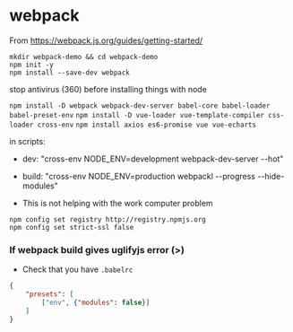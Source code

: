 # webpack

From <https://webpack.js.org/guides/getting-started/>

```shell
mkdir webpack-demo && cd webpack-demo
npm init -y
npm install --save-dev webpack
```


stop antivirus (360) before installing things with node


`npm install -D webpack webpack-dev-server babel-core babel-loader babel-preset-env`
`npm install -D vue-loader vue-template-compiler css-loader cross-env`
`npm install axios es6-promise vue vue-echarts`

in scripts:
* dev: "cross-env NODE_ENV=development webpack-dev-server --hot"
* build: "cross-env NODE_ENV=production webpackl --progress --hide-modules"

* This is not helping with the work computer problem

```
npm config set registry http://registry.npmjs.org
npm config set strict-ssl false
```

### If webpack build gives uglifyjs error (>)

* Check that you have `.babelrc`

```json
{
    "presets": [
        ["env", {"modules": false}]
    ]
}
```